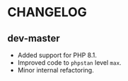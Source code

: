 # CHANGELOG

## dev-master

* Added support for PHP 8.1.
* Improved code to `phpstan` level `max`.
* Minor internal refactoring.
